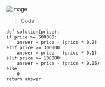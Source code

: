 ![image](https://user-images.githubusercontent.com/115756142/235566592-e7749641-1928-4ada-938b-0a130e0468fb.png)

> Code

    def solution(price):
    if price >= 500000:
        answer = price - (price * 0.2)
    elif price >= 300000:
        answer = price - (price * 0.1)
    elif price >= 100000:
        answer = price - (price * 0.05)
    else:
        0
    return answer
